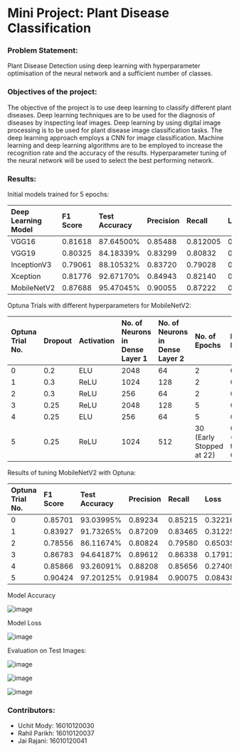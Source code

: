 # Mini Project: Plant Disease Classification

### Problem Statement:

Plant Disease Detection using deep learning with hyperparameter optimisation of the neural network and a sufficient number of classes.

### Objectives of the project:

The objective of the project is to use deep learning to classify different plant diseases. Deep learning techniques are to be used for the diagnosis of diseases by inspecting leaf images. Deep learning by using digital image processing is to be used for plant disease image classification tasks. The deep learning approach employs a CNN for image classification. Machine learning and deep learning algorithms are to be employed to increase the recognition rate and the accuracy of the results. Hyperparameter tuning of the neural network will be used to select the best performing network.

### Results:

Initial models trained for 5 epochs:

| Deep Learning Model    | F1 Score | Test Accuracy | Precision | Recall    | Loss    |
| :--------------------- | :------- | :------------ | :-------- | :-----    | :----   |
| VGG16                  | 0.81618	| 87.64500%	    | 0.85488	| 0.812005  | 0.37636 |
| VGG19                  | 0.80325	| 84.18339%	    | 0.83299	| 0.80832	| 0.50859 |
| InceptionV3            | 0.79061	| 88.10532%	    | 0.83720	| 0.79028	| 0.36811 |
| Xception               | 0.81776	| 92.67170%	    | 0.84943	| 0.82140	| 0.22193 |
| MobileNetV2            | 0.87688	| 95.47045%	    | 0.90055	| 0.87222	| 0.14963 |

Optuna Trials with different hyperparameters for MobileNetV2:

| Optuna Trial No. | Dropout | Activation | No. of Neurons in Dense Layer 1 | No. of Neurons in Dense Layer 2 | No. of Epochs            | Learning Rate               |
| :--------------- | :------ | :--------- | :------------------------------ | :------------------------------ | :------------            | :------------               |
| 0                | 0.2     | ELU        | 2048                            | 64                              | 2                        | 0.0001                      |
| 1                | 0.3     | ReLU       | 1024                            | 128                             | 2                        | 0.0001                      |
| 2                | 0.3     | ReLU       | 256                             | 64                              | 2                        | 0.0001                      |
| 3                | 0.25    | ReLU       | 2048                            | 128                             | 5                        | 0.0001                      |
| 4                | 0.25    | ELU        | 256                             | 64                              | 5                        | 0.0001                      |
| 5                | 0.25    | ReLU       | 1024                            | 512                             | 30 (Early Stopped at 22) | 0.001 (Reduced to 0.000125) |

Results of tuning MobileNetV2 with Optuna:

| Optuna Trial No.       | F1 Score | Test Accuracy | Precision | Recall    | Loss    |
| :---------------       | :------- | :------------ | :-------- | :-----    | :----   |
| 0                      | 0.85701	| 93.03995%	    | 0.89234	| 0.85215   | 0.32216 |
| 1                      | 0.83927	| 91.73265%	    | 0.87209	| 0.83465	| 0.31225 |
| 2                      | 0.78556	| 86.11674%	    | 0.80824	| 0.79580	| 0.65035 |
| 3                      | 0.86783	| 94.64187%	    | 0.89612	| 0.86338	| 0.17912 |
| 4                      | 0.85866	| 93.26091%	    | 0.88208	| 0.85656	| 0.27409 |
| 5                      | 0.90424	| 97.20125%	    | 0.91984	| 0.90075	| 0.08438 |

Model Accuracy

![image](https://user-images.githubusercontent.com/75483881/232721545-021a15c1-9043-4a7a-8614-c456cf50cb00.png)

Model Loss

![image](https://user-images.githubusercontent.com/75483881/232722353-111a1a98-f474-428c-a89c-25264dd90fea.png)

Evaluation on Test Images:

![image](https://user-images.githubusercontent.com/75483881/235521866-3ad39ee1-65d5-43ba-ba4c-36f919089602.png)

![image](https://user-images.githubusercontent.com/75483881/235521890-3a406bf9-baed-4a0f-9dd5-9c7dc85481cf.png)

![image](https://user-images.githubusercontent.com/75483881/235521915-7b8fc06b-3a28-4d7c-8e4a-798c44d1f6e9.png)

### Contributors:
 - Uchit Mody: 16010120030
 - Rahil Parikh: 16010120037
 - Jai Rajani: 16010120041
